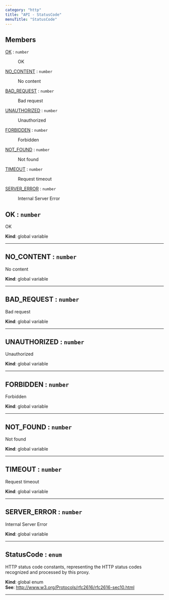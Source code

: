```yaml
---
category: "http"
title: "API - StatusCode"
menuTitle: "StatusCode"
---
```


## Members

<dl>
<dt><a href="#OK">OK</a> : <code>number</code></dt>
<dd><p>OK</p>
</dd>
<dt><a href="#NO_CONTENT">NO_CONTENT</a> : <code>number</code></dt>
<dd><p>No content</p>
</dd>
<dt><a href="#BAD_REQUEST">BAD_REQUEST</a> : <code>number</code></dt>
<dd><p>Bad request</p>
</dd>
<dt><a href="#UNAUTHORIZED">UNAUTHORIZED</a> : <code>number</code></dt>
<dd><p>Unauthorized</p>
</dd>
<dt><a href="#FORBIDDEN">FORBIDDEN</a> : <code>number</code></dt>
<dd><p>Forbidden</p>
</dd>
<dt><a href="#NOT_FOUND">NOT_FOUND</a> : <code>number</code></dt>
<dd><p>Not found</p>
</dd>
<dt><a href="#TIMEOUT">TIMEOUT</a> : <code>number</code></dt>
<dd><p>Request timeout</p>
</dd>
<dt><a href="#SERVER_ERROR">SERVER_ERROR</a> : <code>number</code></dt>
<dd><p>Internal Server Error</p>
</dd>
</dl>

## OK : <code>number</code>&nbsp;<a name="OK" href="https://github.com/seznam/ima/blob/v17.15.0/packages/core/src/http/StatusCode.js#L15" target="_blank"><span class="icon"><i class="fas fa-external-link-alt fa-xs"></i></span></a>
OK

**Kind**: global variable  

* * *

## NO\_CONTENT : <code>number</code>&nbsp;<a name="NO_CONTENT" href="https://github.com/seznam/ima/blob/v17.15.0/packages/core/src/http/StatusCode.js#L22" target="_blank"><span class="icon"><i class="fas fa-external-link-alt fa-xs"></i></span></a>
No content

**Kind**: global variable  

* * *

## BAD\_REQUEST : <code>number</code>&nbsp;<a name="BAD_REQUEST" href="https://github.com/seznam/ima/blob/v17.15.0/packages/core/src/http/StatusCode.js#L29" target="_blank"><span class="icon"><i class="fas fa-external-link-alt fa-xs"></i></span></a>
Bad request

**Kind**: global variable  

* * *

## UNAUTHORIZED : <code>number</code>&nbsp;<a name="UNAUTHORIZED" href="https://github.com/seznam/ima/blob/v17.15.0/packages/core/src/http/StatusCode.js#L36" target="_blank"><span class="icon"><i class="fas fa-external-link-alt fa-xs"></i></span></a>
Unauthorized

**Kind**: global variable  

* * *

## FORBIDDEN : <code>number</code>&nbsp;<a name="FORBIDDEN" href="https://github.com/seznam/ima/blob/v17.15.0/packages/core/src/http/StatusCode.js#L43" target="_blank"><span class="icon"><i class="fas fa-external-link-alt fa-xs"></i></span></a>
Forbidden

**Kind**: global variable  

* * *

## NOT\_FOUND : <code>number</code>&nbsp;<a name="NOT_FOUND" href="https://github.com/seznam/ima/blob/v17.15.0/packages/core/src/http/StatusCode.js#L50" target="_blank"><span class="icon"><i class="fas fa-external-link-alt fa-xs"></i></span></a>
Not found

**Kind**: global variable  

* * *

## TIMEOUT : <code>number</code>&nbsp;<a name="TIMEOUT" href="https://github.com/seznam/ima/blob/v17.15.0/packages/core/src/http/StatusCode.js#L57" target="_blank"><span class="icon"><i class="fas fa-external-link-alt fa-xs"></i></span></a>
Request timeout

**Kind**: global variable  

* * *

## SERVER\_ERROR : <code>number</code>&nbsp;<a name="SERVER_ERROR" href="https://github.com/seznam/ima/blob/v17.15.0/packages/core/src/http/StatusCode.js#L64" target="_blank"><span class="icon"><i class="fas fa-external-link-alt fa-xs"></i></span></a>
Internal Server Error

**Kind**: global variable  

* * *

## StatusCode : <code>enum</code>&nbsp;<a name="StatusCode" href="https://github.com/seznam/ima/blob/v17.15.0/packages/core/src/http/StatusCode.js#L9" target="_blank"><span class="icon"><i class="fas fa-external-link-alt fa-xs"></i></span></a>
HTTP status code constants, representing the HTTP status codes recognized
and processed by this proxy.

**Kind**: global enum  
**See**: http://www.w3.org/Protocols/rfc2616/rfc2616-sec10.html  

* * *

